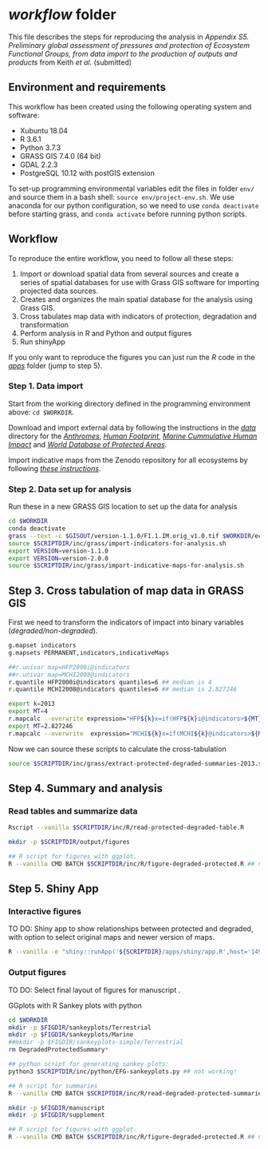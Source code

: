 # *workflow* folder

This file describes the steps for reproducing the analysis in *Appendix S5. Preliminary global assessment of pressures and protection of Ecosystem Functional Groups, from data import to the production of outputs and products* from Keith *et al.* (submitted)

## Environment and requirements
This workflow has been created using the following operating system and software:

* Xubuntu 18.04
* R 3.6.1
* Python 3.7.3
* GRASS GIS 7.4.0 (64 bit)
* GDAL 2.2.3
* PostgreSQL 10.12 with postGIS extension

To set-up programming environmental variables edit the files in folder `env/` and source them in a bash shell: `source env/project-env.sh`. We use anaconda for our python configuration, so we need to use `conda deactivate` before starting grass, and `conda activate` before running python scripts.

## Workflow

To reproduce the entire workflow, you need to follow all these steps:

1. Import or download spatial data from several sources and create a series of spatial databases for use with Grass GIS software for importing projected data sources.
2. Creates and organizes the main spatial database for the analysis using Grass GIS.
3. Cross tabulates map data with indicators of protection, degradation and transformation
4. Perform analysis in R and Python and output figures
5. Run shinyApp

If you only want to reproduce the figures you can just run the *R* code in the *[apps](../apps)* folder (jump to step 5).

### Step 1. Data import

Start from the working directory defined in the programming environment above: `cd $WORKDIR`.

Download and import external data by following the instructions in the *[data](../data)* directory for the *[Anthromes](../data/Anthromes.md)*, *[Human Footprint](../data/HumanFootPrint.md)*, *[Marine Cummulative Human Impact](../data/MarineCummulativeHumanImpact.md)* and *[World Database of Protected Areas](../data/WDPA.md)*.

Import indicative maps from the Zenodo repository for all ecosystems by following  *[these instructions](../data/Ecosystems-indicative-distribution.md)*.

### Step 2. Data set up for analysis

Run these in a new GRASS GIS location to set up the data for analysis

```sh
cd $WORKDIR
conda deactivate
grass --text -c $GISOUT/version-1.1.0/F1.1.IM.orig_v1.0.tif $WORKDIR/ecosystem_analysis
source $SCRIPTDIR/inc/grass/import-indicators-for-analysis.sh
export VERSION=version-1.1.0
export VERSION=version-2.0.0
source $SCRIPTDIR/inc/grass/import-indicative-maps-for-analysis.sh

```


## Step 3. Cross tabulation of map data in GRASS GIS

First we need to transform the indicators of impact into binary variables (*degraded/non-degraded*).

```sh
g.mapset indicators
g.mapsets PERMANENT,indicators,indicativeMaps

##r.univar map=HFP2000i@indicators
##r.univar map=MCHI2008@indicators
r.quantile HFP2000i@indicators quantiles=6 ## median is 4
r.quantile MCHI2008@indicators quantiles=6 ## median is 2.827246

export k=2013
export MT=4
r.mapcalc --overwrite expression="HFP${k}x=if(HFP${k}i@indicators>${MT},1,0)"
export MT=2.827246
r.mapcalc --overwrite  expression="MCHI${k}x=if(MCHI${k}@indicators>${MT},1,0)"
```

Now we can source these scripts to calculate the cross-tabulation

```sh
source $SCRIPTDIR/inc/grass/extract-protected-degraded-summaries-2013.sh
```

## Step 4. Summary and analysis

### Read tables and summarize data

```sh
Rscript --vanilla $SCRIPTDIR/inc/R/read-protected-degraded-table.R

mkdir -p $SCRIPTDIR/output/figures

## R script for figures with ggplot.
R --vanilla CMD BATCH $SCRIPTDIR/inc/R/figure-degraded-protected.R ## not working!

```

## Step 5. Shiny App

### Interactive figures

TO DO: Shiny app to show relationships between protected and degraded, with option to select original maps and newer version of maps.

```sh
R --vanilla -e "shiny::runApp('${SCRIPTDIR}/apps/shiny/app.R',host='149.171.173.203',port='4826')"

```

### Output figures

TO DO: Select final layout of figures for manuscript .

GGplots with R
  Sankey plots with python

```sh
cd $WORKDIR
mkdir -p $FIGDIR/sankeyplots/Terrestrial
mkdir -p $FIGDIR/sankeyplots/Marine
##mkdir -p $FIGDIR/sankeyplots-simple/Terrestrial
rm DegradedProtectedSummary*

## python script for generating sankey plots:
python3 $SCRIPTDIR/inc/python/EFG-sankeyplots.py ## not working!

## R script for summaries
R --vanilla CMD BATCH $SCRIPTDIR/inc/R/read-degraded-protected-summaries.R

mkdir -p $FIGDIR/manuscript
mkdir -p $FIGDIR/supplement

## R script for figures with ggplot.
R --vanilla CMD BATCH $SCRIPTDIR/inc/R/figure-degraded-protected.R ## not working!

```
